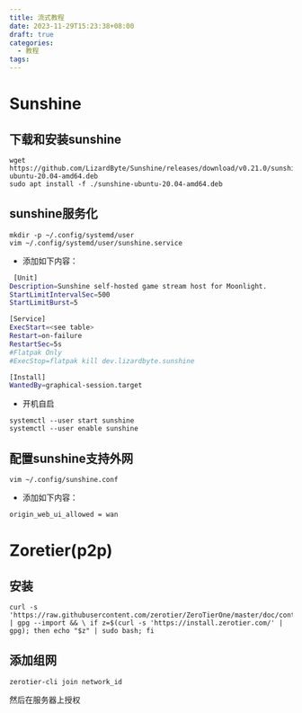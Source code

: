 ```yaml
---
title: 流式教程
date: 2023-11-29T15:23:38+08:00
draft: true
categories:
  - 教程
tags:
---
```

# Sunshine

## 下载和安装sunshine

```
wget https://github.com/LizardByte/Sunshine/releases/download/v0.21.0/sunshine-ubuntu-20.04-amd64.deb
sudo apt install -f ./sunshine-ubuntu-20.04-amd64.deb
```
## sunshine服务化

```
mkdir -p ~/.config/systemd/user
vim ~/.config/systemd/user/sunshine.service
```

 - 添加如下内容：
```bash
 [Unit]
Description=Sunshine self-hosted game stream host for Moonlight.
StartLimitIntervalSec=500
StartLimitBurst=5

[Service]
ExecStart=<see table>
Restart=on-failure
RestartSec=5s
#Flatpak Only
#ExecStop=flatpak kill dev.lizardbyte.sunshine

[Install]
WantedBy=graphical-session.target
```
-  开机自启
```
systemctl --user start sunshine
systemctl --user enable sunshine
```

## 配置sunshine支持外网

```
vim ~/.config/sunshine.conf
```
 - 添加如下内容：
```bash
origin_web_ui_allowed = wan
```

# Zoretier(p2p)
## 安装
```
curl -s 'https://raw.githubusercontent.com/zerotier/ZeroTierOne/master/doc/contact%40zerotier.com.gpg' | gpg --import && \ if z=$(curl -s 'https://install.zerotier.com/' | gpg); then echo "$z" | sudo bash; fi
```
## 添加组网
```
zerotier-cli join network_id
```

然后在服务器上授权